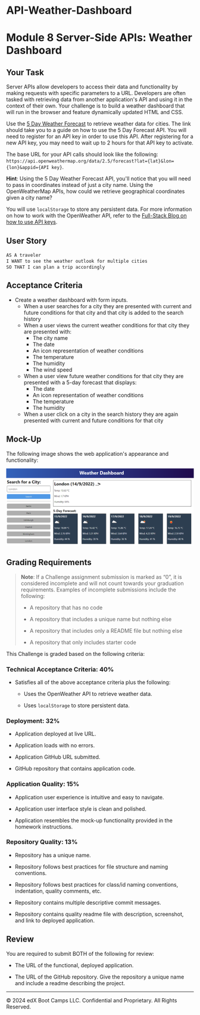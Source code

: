 # API-Weather-Dashboard
# Module 8 Server-Side APIs: Weather Dashboard

## Your Task

Server APIs allow developers to access their data and functionality by making requests with specific parameters to a URL. Developers are often tasked with retrieving data from another application's API and using it in the context of their own. Your challenge is to build a weather dashboard that will run in the browser and feature dynamically updated HTML and CSS.

Use the [5 Day Weather Forecast](https://openweathermap.org/forecast5) to retrieve weather data for cities. The link should take you to a guide on how to use the 5 Day Forecast API. You will need to register for an API key in order to use this API. After registering for a new API key, you may need to wait up to 2 hours for that API key to activate.

The base URL for your API calls should look like the following: `https://api.openweathermap.org/data/2.5/forecast?lat={lat}&lon={lon}&appid={API key}`.

**Hint**: Using the 5 Day Weather Forecast API, you'll notice that you will need to pass in coordinates instead of just a city name. Using the OpenWeatherMap APIs, how could we retrieve geographical coordinates given a city name?

You will use `localStorage` to store any persistent data. For more information on how to work with the OpenWeather API, refer to the [Full-Stack Blog on how to use API keys](https://coding-boot-camp.github.io/full-stack/apis/how-to-use-api-keys).

## User Story

```text
AS A traveler
I WANT to see the weather outlook for multiple cities
SO THAT I can plan a trip accordingly
```

## Acceptance Criteria

* Create a weather dashboard with form inputs.
  * When a user searches for a city they are presented with current and future conditions for that city and that city is added to the search history
  * When a user views the current weather conditions for that city they are presented with:
    * The city name
    * The date
    * An icon representation of weather conditions
    * The temperature
    * The humidity
    * The wind speed
  * When a user view future weather conditions for that city they are presented with a 5-day forecast that displays:
    * The date
    * An icon representation of weather conditions
    * The temperature
    * The humidity
  * When a user click on a city in the search history they are again presented with current and future conditions for that city

## Mock-Up

The following image shows the web application's appearance and functionality:

![The weather app includes a search option, a list of cities, and a five-day forecast and current weather conditions for London.](./assets/10-server-side-apis-challenge-demo.png)

## Grading Requirements

> **Note**: If a Challenge assignment submission is marked as “0”, it is considered incomplete and will not count towards your graduation requirements. Examples of incomplete submissions include the following:
>
> * A repository that has no code
>
> * A repository that includes a unique name but nothing else
>
> * A repository that includes only a README file but nothing else
>
> * A repository that only includes starter code

This Challenge is graded based on the following criteria:

### Technical Acceptance Criteria: 40%

* Satisfies all of the above acceptance criteria plus the following:

  * Uses the OpenWeather API to retrieve weather data.

  * Uses `localStorage` to store persistent data.

### Deployment: 32%

* Application deployed at live URL.

* Application loads with no errors.

* Application GitHub URL submitted.

* GitHub repository that contains application code.

### Application Quality: 15%

* Application user experience is intuitive and easy to navigate.

* Application user interface style is clean and polished.

* Application resembles the mock-up functionality provided in the homework instructions.

### Repository Quality: 13%

* Repository has a unique name.

* Repository follows best practices for file structure and naming conventions.

* Repository follows best practices for class/id naming conventions, indentation, quality comments, etc.

* Repository contains multiple descriptive commit messages.

* Repository contains quality readme file with description, screenshot, and link to deployed application.

## Review

You are required to submit BOTH of the following for review:

* The URL of the functional, deployed application.

* The URL of the GitHub repository. Give the repository a unique name and include a readme describing the project.

---

© 2024 edX Boot Camps LLC. Confidential and Proprietary. All Rights Reserved.
